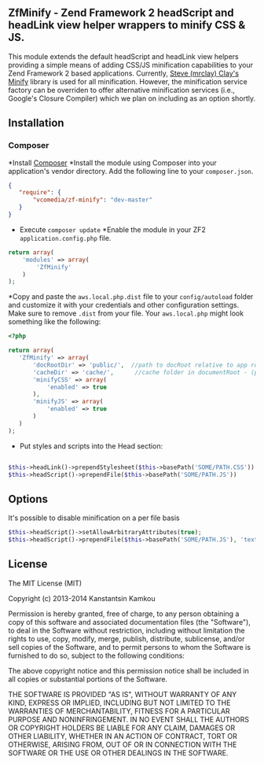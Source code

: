 ## ZfMinify - Zend Framework 2 headScript and headLink view helper wrappers to minify CSS & JS.
This module extends the default headScript and headLink view helpers providing a simple means of adding CSS/JS minification capabilities to your Zend Framework 2 based applications.  Currently, [Steve (mrclay) Clay's Minify](https://github.com/mrclay/minify) library is used for all minification.  However, the minification service factory can be overriden to offer alternative minification services (i.e., Google's Closure Compiler) which we plan on including as an option shortly.

## Installation
### Composer
 *Install [Composer](http://getcomposer.org/doc/00-intro.md)
 *Install the module using Composer into your application's vendor directory. Add the following line to your `composer.json`.

 ```json
 {
    "require": {
        "vcomedia/zf-minify": "dev-master"
    }
 }
```
 * Execute ```composer update```
 *Enable the module in your ZF2 `application.config.php` file.

 ```php
 return array(
     'modules' => array(
         'ZfMinify'
     )
 );
 ```
  *Copy and paste the `aws.local.php.dist` file to your `config/autoload` folder and customize it with your credentials and
  other configuration settings. Make sure to remove `.dist` from your file. Your `aws.local.php` might look something like
  the following:

  ```php
 <?php

 return array(
     'ZfMinify' => array(
         'docRootDir' => 'public/',  //path to docRoot relative to app root - (preceeding and trailing slashes ignored)
         'cacheDir' => 'cache/',      //cache folder in documentRoot - (preceeding and trailing slashes ignored)
         'minifyCSS' => array(
             'enabled' => true
         ),
         'minifyJS' => array(
             'enabled' => true
         )
     )
 );
  ```

 * Put styles and scripts into the Head section:

```php

$this->headLink()->prependStylesheet($this->basePath('SOME/PATH.CSS'))
$this->headScript()->prependFile($this->basePath('SOME/PATH.JS'))
```
## Options
It's possible to disable minification on a per file basis
```php
$this->headScript()->setAllowArbitraryAttributes(true);
$this->headScript()->prependFile($this->basePath('SOME/PATH.JS'), 'text/javascript', array('minify' => false))
```

## License
The MIT License (MIT)

Copyright (c) 2013-2014 Kanstantsin Kamkou

Permission is hereby granted, free of charge, to any person obtaining a copy of
this software and associated documentation files (the "Software"), to deal in
the Software without restriction, including without limitation the rights to
use, copy, modify, merge, publish, distribute, sublicense, and/or sell copies of
the Software, and to permit persons to whom the Software is furnished to do so,
subject to the following conditions:

The above copyright notice and this permission notice shall be included in all
copies or substantial portions of the Software.

THE SOFTWARE IS PROVIDED "AS IS", WITHOUT WARRANTY OF ANY KIND, EXPRESS OR
IMPLIED, INCLUDING BUT NOT LIMITED TO THE WARRANTIES OF MERCHANTABILITY, FITNESS
FOR A PARTICULAR PURPOSE AND NONINFRINGEMENT. IN NO EVENT SHALL THE AUTHORS OR
COPYRIGHT HOLDERS BE LIABLE FOR ANY CLAIM, DAMAGES OR OTHER LIABILITY, WHETHER
IN AN ACTION OF CONTRACT, TORT OR OTHERWISE, ARISING FROM, OUT OF OR IN
CONNECTION WITH THE SOFTWARE OR THE USE OR OTHER DEALINGS IN THE SOFTWARE.
